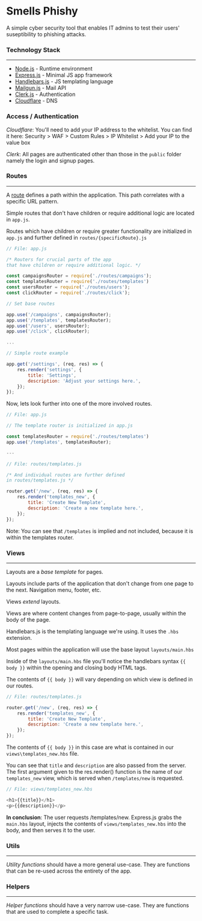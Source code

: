 # Smells Phishy

A simple cyber security tool that enables IT admins to test their users' suseptibility to phishing attacks.

### Technology Stack

---

- [Node.js](https://nodejs.org/en/about) - Runtime environment
- [Express.js](https://expressjs.com/) - Minimal JS app framework
- [Handlebars.js](https://handlebarsjs.com/guide/#what-is-handlebars) - JS templating language
- [Mailgun.js](https://documentation.mailgun.com/docs/mailgun/sdk/nodejs_sdk/) - Mail API
- [Clerk.js](https://clerk.com/docs/backend-requests/handling/nodejs) - Authentication
- [Cloudflare](https://www.cloudflare.com/) - DNS

### Access / Authentication

_Cloudflare_: You'll need to add your IP address to the whitelist. You can find it here:
Security > WAF > Custom Rules > IP Whitelist > Add your IP to the value box

_Clerk_: All pages are authenticated other than those in the `public` folder namely the login and signup pages.

### Routes

---

A [route](https://www.oyova.com/blog/what-is-a-route-web-dev/) defines a path within the application. This path correlates with a specific URL pattern.

Simple routes that don't have children or require additional logic are located in `app.js`.

Routes which have children or require greater functionality are initialized in `app.js` and further defined in `routes/{specificRoute}.js`

```JavaScript
// File: app.js

/* Routers for crucial parts of the app
that have children or require additional logic. */

const campaignsRouter = require('./routes/campaigns');
const templatesRouter = require('./routes/templates')
const usersRouter = require('./routes/users');
const clickRouter = require('./routes/click');

// Set base routes

app.use('/campaigns', campaignsRouter);
app.use('/templates', templatesRouter);
app.use('/users', usersRouter);
app.use('/click', clickRouter);

...

// Simple route example

app.get('/settings', (req, res) => {
    res.render('settings', {
        title: 'Settings',
        description: 'Adjust your settings here.',
    });
});

```

Now, lets look further into one of the more involved routes.

```JavaScript
// File: app.js

// The template router is initialized in app.js

const templatesRouter = require('./routes/templates')
app.use('/templates', templatesRouter);

---

// File: routes/templates.js

/* And individual routes are further defined
in routes/templates.js */

router.get('/new', (req, res) => {
    res.render('templates_new', {
        title: 'Create New Template',
        description: 'Create a new template here.',
    });
});

```

Note: You can see that `/templates` is implied and not included, because it is within the templates router.

### Views

---

Layouts are a _base template_ for pages.

Layouts include parts of the application that don't change from one page to the next. Navigation menu, footer, etc.

Views _extend_ layouts.

Views are where content changes from page-to-page, usually within the body of the page.

Handlebars.js is the templating language we're using. It uses the `.hbs` extension.

Most pages within the application will use the base layout `layouts/main.hbs`

Inside of the `layouts/main.hbs` file you'll notice the handlebars syntax `{{ body }}` within the opening and closing body HTML tags.

The contents of `{{ body }}` will vary depending on which view is defined in our routes.

```JavaScript
// File: routes/templates.js

router.get('/new', (req, res) => {
    res.render('templates_new', {
        title: 'Create New Template',
        description: 'Create a new template here.',
    });
});

```

The contents of `{{ body }}` in this case are what is contained in our `views\templates_new.hbs` file.

You can see that `title` and `description` are also passed from the server. The first argument given to the res.render() function is the name of our `templates_new` view, which is served when `/templates/new` is requested.

```JavaScript
// File: views/templates_new.hbs

<h1>{{title}}</h1>
<p>{{description}}</p>
```

**In conclusion**: The user requests /templates/new. Express.js grabs the `main.hbs` layout, injects the contents of `views/templates_new.hbs` into the body, and then serves it to the user.

### Utils

---

_Utility functions_ should have a more general use-case. They are functions that can be re-used across the entirety of the app.

### Helpers

---

_Helper functions_ should have a very narrow use-case. They are functions that are used to complete a specific task.

